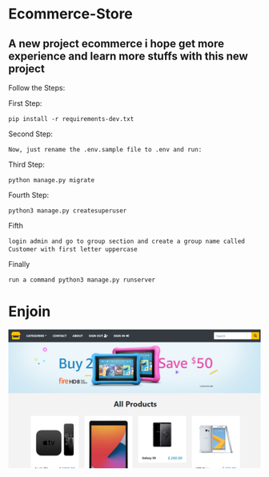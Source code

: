 # Ecommerce-Store
## A new project ecommerce i hope get more experience and learn more stuffs with this new project

Follow the Steps:

First Step:

    pip install -r requirements-dev.txt
        
Second Step:

    Now, just rename the .env.sample file to .env and run:

Third Step:

    python manage.py migrate

Fourth Step:

    python3 manage.py createsuperuser
    
Fifth   
 
    login admin and go to group section and create a group name called Customer with first letter uppercase
    
Finally

    run a command python3 manage.py runserver
   
# Enjoin
<img src="Layout.png" alt="Rest Form">

